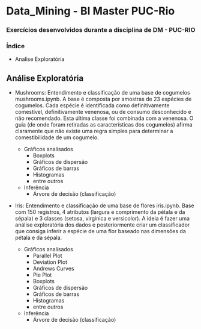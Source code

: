 <h1>Data_Mining - BI Master PUC-Rio</h1>

### Exercícios desenvolvidos durante a disciplina de DM - PUC-RIO

### Índice
 - Analise Exploratória

## Análise Exploratória

- Mushrooms: Entendimento e classificação de uma base de cogumelos mushrooms.ipynb. A base é composta por amostras de 23 espécies de cogumelos. Cada espécie é identificada como definitivamente comestível, definitivamente venenosa, ou de consumo desconhecido e não recomendado. Esta última classe foi combinada com a venenosa. O guia (de onde foram retiradas as características dos cogumelos) afirma claramente que não existe uma regra simples para determinar a comestibilidade de um cogumelo.

   - Gráficos analisados
     - Boxplots
     - Gráficos de dispersão
     - Gráficos de barras
     - Histogramas
     - entre outros
  - Inferência
    - Árvore de decisão (classificação)
- Iris: Entendimento e classificação de uma base de flores iris.ipynb. Base com 150 registros, 4 atributos (largura e comprimento da pétala e da sépala) e 3 classes (setosa, virginica e versicolor). A ideia é fazer uma análise exploratória dos dados e posteriormente criar um classificador que consiga inferir a espécie de uma flor baseado nas dimensões da pétala e da sépala.

  - Gráficos analisados
     - Parallel Plot
     - Deviation Plot
     - Andrews Curves
     - Pie Plot
     - Boxplots
     - Gráficos de dispersão
     - Gráficos de barras
     - Histogramas
     - entre outros
   - Inferência
     - Árvore de decisão (classificação)


